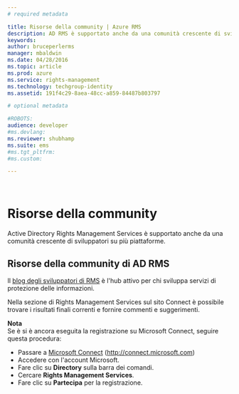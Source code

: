 ```yaml
---
# required metadata

title: Risorse della community | Azure RMS
description: AD RMS è supportato anche da una comunità crescente di sviluppatori su più piattaforme.
keywords:
author: bruceperlerms
manager: mbaldwin
ms.date: 04/28/2016
ms.topic: article
ms.prod: azure
ms.service: rights-management
ms.technology: techgroup-identity
ms.assetid: 191f4c29-8aea-48cc-a859-84487b803797

# optional metadata

#ROBOTS:
audience: developer
#ms.devlang:
ms.reviewer: shubhamp
ms.suite: ems
#ms.tgt_pltfrm:
#ms.custom:

---
```


﻿
# Risorse della community

Active Directory Rights Management Services è supportato anche da una comunità crescente di sviluppatori su più piattaforme.

## Risorse della community di AD RMS

Il [blog degli sviluppatori di RMS](http://blogs.msdn.com/b/rms/) è l'hub attivo per chi sviluppa servizi di protezione delle informazioni.

Nella sezione di Rights Management Services sul sito Connect è possibile trovare i risultati finali correnti e fornire commenti e suggerimenti.

**Nota**  
Se è si è ancora eseguita la registrazione su Microsoft Connect, seguire questa procedura:

-   Passare a [Microsoft Connect](http://connect.microsoft.com) (http://connect.microsoft.com)
-   Accedere con l'account Microsoft.
-   Fare clic su **Directory** sulla barra dei comandi.
-   Cercare **Rights Management Services**.
-   Fare clic su **Partecipa** per la registrazione.

 

 

 





<!--HONumber=Apr16_HO3-->


